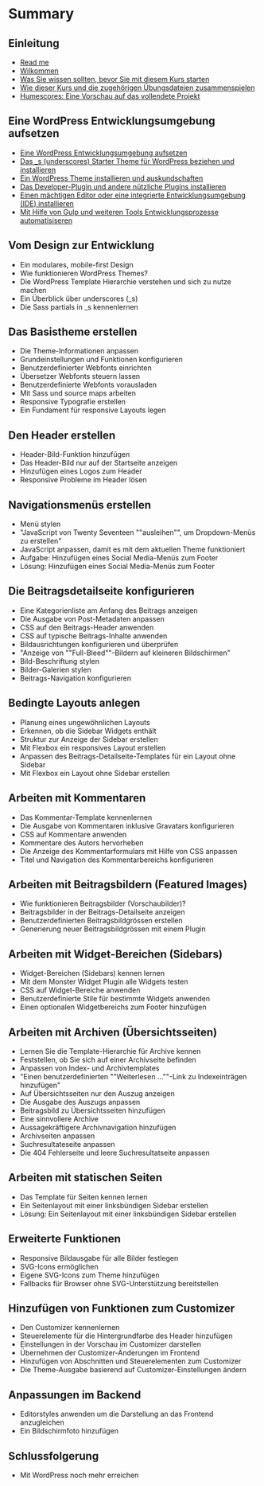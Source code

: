 # Summary

## Einleitung

* [Read me](/README.md)
* [Wilkommen](/0_1_Wilkommen.md)
* [Was Sie wissen sollten, bevor Sie mit diesem Kurs starten](/0_2_Was_Sie_wissen_sollten_bevor_Sie_mit_diesem_Kurs_starten.md)
* [Wie dieser Kurs und die zugehörigen Übungsdateien zusammenspielen ](/0_3_Wie_dieser_Kurs_und_die_zugehoerigen_Uebungsdateien_zusammenspielen.md)
* [Humescores: Eine Vorschau auf das vollendete Projekt](/0_4_Humescores-Eine_Vorschau_auf_das_vollendete_Projekt.md)

## Eine WordPress Entwicklungsumgebung aufsetzen

* [Eine WordPress Entwicklungsumgebung aufsetzen](eine-wordpress-entwicklungsumgebung-aufsetzen.md)
* [Das \_s \(underscores\) Starter Theme für WordPress beziehen und installieren](/1_2_Das_s_Starter_Theme_fuer_WordPress_beziehen_und_installieren.md)
* [Ein WordPress Theme installieren und auskundschaften](/1_3_Ein_WordPress_Theme_installieren_und_auskundschaften.md)
* [Das Developer-Plugin und andere nützliche Plugins installieren](/1_2_Das_s_Starter_Theme_fuer_WordPress_beziehen_und_installieren.md)
* [Einen mächtigen Editor oder eine integrierte Entwicklungsumgebung \(IDE\) installieren](/1_5_Einen_maechtigen_Editor_oder_eine_IDE_installieren.md)
* [Mit Hilfe von Gulp und weiteren Tools Entwicklungsprozesse automatisiseren](/1_6_Mit_Hilfe_von_Gulp_und_weiteren_Tools_Entwicklungsprozesse_automatisiseren.md)

## Vom Design zur Entwicklung

* Ein modulares, mobile-first Design
* Wie funktionieren WordPress Themes?
* Die WordPress Template Hierarchie verstehen und sich zu nutze machen
* Ein Überblick über underscores \(\_s\)
* Die Sass partials in \_s kennenlernen

## Das Basistheme erstellen

* Die Theme-Informationen anpassen
* Grundeinstellungen und Funktionen konfigurieren
* Benutzerdefinierter Webfonts einrichten
* Übersetzer Webfonts steuern lassen
* Benutzerdefinierte Webfonts vorausladen
* Mit Sass und source maps arbeiten
* Responsive Typografie erstellen
* Ein Fundament für responsive Layouts legen

## Den Header erstellen

* Header-Bild-Funktion hinzufügen
* Das Header-Bild nur auf der Startseite anzeigen
* Hinzufügen eines Logos zum Header
* Responsive Probleme im Header lösen

## Navigationsmenüs erstellen

* Menü stylen
* "JavaScript von Twenty Seventeen ""ausleihen"", um Dropdown-Menüs zu erstellen"
* JavaScript anpassen, damit es mit dem aktuellen Theme funktioniert
* Aufgabe: Hinzufügen eines Social Media-Menüs zum Footer
* Lösung: Hinzufügen eines Social Media-Menüs zum Footer

## Die Beitragsdetailseite konfigurieren

* Eine Kategorienliste am Anfang des Beitrags anzeigen
* Die Ausgabe von Post-Metadaten anpassen
* CSS auf den Beitrags-Header anwenden
* CSS auf typische Beitrags-Inhalte anwenden
* Bildausrichtungen konfigurieren und überprüfen 
* "Anzeige von ""Full-Bleed""-Bildern auf kleineren Bildschirmen"
* Bild-Beschriftung stylen
* Bilder-Galerien stylen
* Beitrags-Navigation konfigurieren

## Bedingte Layouts anlegen

* Planung eines ungewöhnlichen Layouts
* Erkennen, ob die Sidebar Widgets enthält
* Struktur zur Anzeige der Sidebar erstellen
* Mit Flexbox ein responsives Layout erstellen
* Anpassen des Beitrags-Detailseite-Templates für ein Layout ohne Sidebar
* Mit Flexbox ein Layout ohne Sidebar erstellen

## Arbeiten mit Kommentaren

* Das Kommentar-Template kennenlernen
* Die Ausgabe von Kommentaren inklusive Gravatars konfigurieren
* CSS auf Kommentare anwenden
* Kommentare des Autors hervorheben
* Die Anzeige des Kommentarformulars mit Hilfe von CSS anpassen
* Titel und Navigation des Kommentarbereichs konfigurieren

## Arbeiten mit Beitragsbildern \(Featured Images\)

* Wie funktionieren Beitragsbilder \(Vorschaubilder\)?
* Beitragsbilder in der Beitrags-Detailseite anzeigen
* Benutzerdefinierten Beitragsbildgrössen erstellen
* Generierung neuer Beitragsbildgrössen mit einem Plugin

## Arbeiten mit Widget-Bereichen \(Sidebars\)

* Widget-Bereichen \(Sidebars\) kennen lernen
* Mit dem Monster Widget Plugin alle Widgets testen
* CSS auf Widget-Bereiche anwenden
* Benutzerdefinierte Stile für bestimmte Widgets anwenden
* Einen optionalen Widgetbereichs zum Footer hinzufügen

## Arbeiten mit Archiven \(Übersichtsseiten\)

* Lernen Sie die Template-Hierarchie für Archive kennen
* Feststellen, ob Sie sich auf einer Archivseite befinden
* Anpassen von Index- und Archivtemplates
* "Einen benutzerdefinierten ""Weiterlesen …""-Link zu Indexeinträgen hinzufügen"
* Auf Übersichtsseiten nur den Auszug anzeigen
* Die Ausgabe des Auszugs anpassen
* Beitragsbild zu Übersichtsseiten hinzufügen
* Eine sinnvollere Archive
* Aussagekräftigere Archivnavigation hinzufügen
* Archivseiten anpassen
* Suchresultateseite anpassen
* Die 404 Fehlerseite und leere Suchresultatseite anpassen

## Arbeiten mit statischen Seiten

* Das Template für Seiten kennen lernen
* Ein Seitenlayout mit einer linksbündigen Sidebar erstellen
* Lösung: Ein Seitenlayout mit einer linksbündigen Sidebar erstellen

## Erweiterte Funktionen

* Responsive Bildausgabe für alle Bilder festlegen
* SVG-Icons ermöglichen
* Eigene SVG-Icons zum Theme hinzufügen
* Fallbacks für Browser ohne SVG-Unterstützung bereitstellen

## Hinzufügen von Funktionen zum Customizer

* Den Customizer kennenlernen
* Steuerelemente für die Hintergrundfarbe des Header hinzufügen
* Einstellungen in der Vorschau im Customizer darstellen
* Übernehmen der Customizer-Änderungen im Frontend
* Hinzufügen von Abschnitten und Steuerelementen zum Customizer
* Die Theme-Ausgabe basierend auf Customizer-Einstellungen ändern

## Anpassungen im Backend

* Editorstyles anwenden um die Darstellung an das Frontend anzugleichen
* Ein Bildschirmfoto hinzufügen

## Schlussfolgerung

* Mit WordPress noch mehr erreichen
